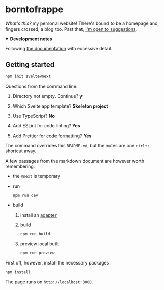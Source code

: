 # borntofrappe

_What's this?_ my personal website! There's bound to be a homepage and, fingers crossed, a blog too. Past that, [I'm open to suggestions](https://github.com/borntofrappe/borntofrappe/issues/new?labels=suggestion).

<details open>
<summary>
<strong>Development notes</strong>

Following [the documentation](https://kit.svelte.dev/docs) with excessive detail.

</summary>

## Getting started

```bash
npm init svelte@next
```

Questions from the command line:

1. Directory not empty. Continue? **y**

2. Which Svelte app template? **Skeleton project**

3. Use TypeScript? **No**

4. Add ESLint for code linting? **Yes**

5. Add Prettier for code formatting? **Yes**

The command overrides this `README.md`, but the notes are one `ctrl+z` shortcut away.

A few passages from the markdown document are however worth remembering:

- the `@next` is temporary

- run

  ```bash
  npm run dev
  ```

- build

  1.  install an [adapter](https://kit.svelte.dev/docs#adapters)

  2.  build

      ```bash
      npm run build
      ```

  3.  preview local built

      ```bash
      npm run preview
      ```

First off, however, install the necessary packages.

```bash
npm install
```

The page runs on `http://localhost:3000`.

</details>
